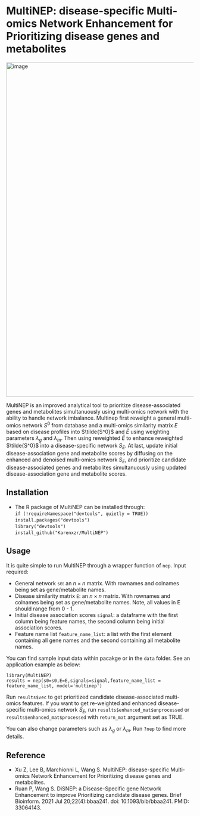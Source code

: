 # MultiNEP: disease-specific Multi-omics Network Enhancement for Prioritizing disease genes and metabolites

<img width="898" alt="image" src="https://user-images.githubusercontent.com/27308407/206234973-b4c3a6b0-0bce-48a7-ac79-8bb2f74fbcbb.png">

MultiNEP is an improved analytical tool to prioritize disease-associated genes and metabolites simultanuously using multi-omics network with the ability to handle network imbalance. Multinep first reweight a general multi-omics network $S^0$ from database and a multi-omics similarity matrix $E$ based on disease profiles into $\tilde{S^0}$ and $\tilde{E}$ using weighting parameters $\lambda_g$ and $\lambda_m$. Then using reweighted $\tilde{E}$ to enhance reweighted $\tilde{S^0}$ into a disease-specific network $S_E$. At last, update initial disease-association gene and metabolite scores by diffusing on the enhanced and denoised multi-omics network $S_E$, and prioritize candidate disease-associated genes and metabolites simultanuously using updated disease-association gene and metabolite scores. 

## Installation

- The R package of MultiNEP can be installed through:<br />
`if (!requireNamespace("devtools", quietly = TRUE))` <br />
`install.packages("devtools")`<br />
`library("devtools")`<br />
`install_github("Karenxzr/MultiNEP")`

## Usage

It is quite simple to run MultiNEP through a wrapper function of `nep`. 
Input required:
- General network `s0`: an $n \times n$ matrix. With rownames and colnames being set as gene/metabolite names.
- Disease similarity matrix `E`: an $n \times n$ matrix. With rownames and colnames being set as gene/metabolite names. Note, all values in E should range from 0 - 1.
- Initial disease association scores `signal`: a dataframe with the first column being feature names, the second column being initial association scores.
- Feature name list `feature_name_list`: a list with the first element containing all gene names and the second containing all metabolite names. 

You can find sample input data within pacakge or in the `data` folder. See an application example as below:

`library(MultiNEP)` <br />
`results = nep(s0=s0,E=E,signals=signal,feature_name_list = feature_name_list, model='multinep')` <br />

Run `results$vec` to get prioritized candidate disease-associated multi-omics features. If you want to get re-weighted and enhanced disease-specific multi-omics network $S_E$, run `results$enhanced_mat$unprocessed` or `results$enhanced_mat$processed` with `return_mat` argument set as TRUE.  <br />

You can also change parameters such as $\lambda_g$ or $\lambda_m$. Run `?nep` to find more details.

## Reference
- Xu Z, Lee B, Marchionni L, Wang S. MultiNEP: disease-specific Multi-omics Network Enhancement for Prioritizing disease genes and metabolites. 
- Ruan P, Wang S. DiSNEP: a Disease-Specific gene Network Enhancement to improve Prioritizing candidate disease genes. Brief Bioinform. 2021 Jul 20;22(4):bbaa241. doi: 10.1093/bib/bbaa241. PMID: 33064143.

